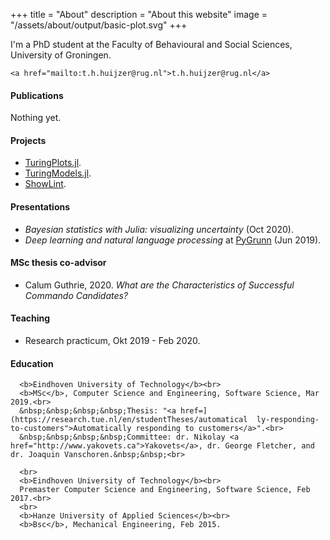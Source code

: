 +++
title = "About"
description = "About this website"
image = "/assets/about/output/basic-plot.svg"
+++

I'm a PhD student at the Faculty of Behavioural and Social Sciences, University of Groningen.
~~~
<a href="mailto:t.h.huijzer@rug.nl">t.h.huijzer@rug.nl</a>
~~~

#### Publications

Nothing yet.

#### Projects

- [TuringPlots.jl](https://rikhuijzer.github.io/TuringPlots.jl/dev/).
- [TuringModels.jl](https://github.com/StatisticalRethinkingJulia/TuringModels.jl).
- [ShowLint](https://lint.huijzer.xyz/).

#### Presentations

- _Bayesian statistics with Julia: visualizing uncertainty_ (Oct 2020).
- _Deep learning and natural language processing_ at [PyGrunn](https://pygrunn.org/) (Jun 2019).

#### MSc thesis co-advisor

- Calum Guthrie, 2020. _What are the Characteristics of Successful Commando Candidates?_

#### Teaching

- Research practicum, Okt 2019 - Feb 2020.

#### Education

~~~
  <b>Eindhoven University of Technology</b><br>
  <b>MSc</b>, Computer Science and Engineering, Software Science, Mar 2019.<br>
  &nbsp;&nbsp;&nbsp;&nbsp;Thesis: "<a href=](https://research.tue.nl/en/studentTheses/automatical  ly-responding-to-customers">Automatically responding to customers</a>".<br>
  &nbsp;&nbsp;&nbsp;&nbsp;Committee: dr. Nikolay <a href="http://www.yakovets.ca">Yakovets</a>, dr. George Fletcher, and dr. Joaquin Vanschoren.&nbsp;&nbsp;<br>
  
  <br>
  <b>Eindhoven University of Technology</b><br>
  Premaster Computer Science and Engineering, Software Science, Feb 2017.<br>
  <br>
  <b>Hanze University of Applied Sciences</b><br>
  <b>Bsc</b>, Mechanical Engineering, Feb 2015.
~~~
